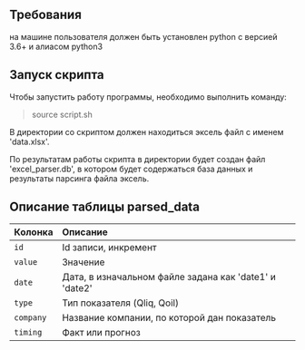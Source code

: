 ## Требования

на машине пользователя должен быть установлен python с версией 3.6+ и алиасом python3

## Запуск скрипта

Чтобы запустить работу программы, необходимо выполнить команду:

> source script.sh

В директории со скриптом должен находиться эксель файл с именем 'data.xlsx'.

По результатам работы скрипта в директории будет создан файл 'excel_parser.db', в котором будет содержаться база данных и результаты парсинга файла эксель.

## Описание таблицы parsed_data

| Колонка     | Описание |
| :---         |     :--- |
| `id` | Id записи, инкремент|
| `value` | Значение |
| `date` | Дата, в изначальном файле задана как 'date1' и 'date2'|
| `type` | Тип показателя (Qliq, Qoil) |
| `company` | Название компании, по которой дан показатель |
| `timing` | Факт или прогноз |